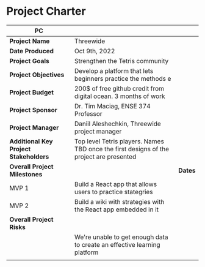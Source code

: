 # Project Charter

| **PC**                                  |                                                                                         |           |
| --------------------------------------- | --------------------------------------------------------------------------------------- | --------- |
| **Project Name**                        | Threewide                                                                               |           |
| **Date Produced**                       | Oct 9th, 2022                                                                           |           |
| **Project Goals**                       | Strengthen the Tetris community                                                         |           |
| **Project Objectives**                  | Develop a platform that lets beginners practice the methods e                           |           |
| **Project Budget**                      | 200$ of free github credit from digital ocean. 3 months of work                         |           |
| **Project Sponsor**                     | Dr. Tim Maciag, ENSE 374 Professor                                                      |           |
| **Project Manager**                     | Daniil Aleshechkin, Threewide project manager                                           |           |
| **Additional Key Project Stakeholders** | Top level Tetris players. Names TBD once the first designs of the project are presented |           |
| **Overall Project Milestones**          |                                                                                         | **Dates** |
| MVP 1                                   | Build a React app that allows users to practice stategries                              |           |
| MVP 2                                   | Build a wiki with strategies with the React app embedded in it                          |           |
| **Overall Project Risks**               |                                                                                         |           |
|                                         | We're unable to get enough data to create an effective learning platform                |           |
|                                         |                                                                                         |           |

